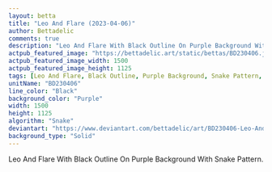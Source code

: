 ```yaml
---
layout: betta
title: "Leo And Flare (2023-04-06)"
author: Bettadelic
comments: true
description: "Leo And Flare With Black Outline On Purple Background With Snake Pattern."
actpub_featured_image: "https://bettadelic.art/static/bettas/BD230406.jpg"
actpub_featured_image_width: 1500
actpub_featured_image_height: 1125
tags: [Leo And Flare, Black Outline, Purple Background, Snake Pattern, April 2023]
unitName: "BD230406"
line_color: "Black"
background_color: "Purple"
width: 1500
height: 1125
algorithm: "Snake"
deviantart: "https://www.deviantart.com/bettadelic/art/BD230406-Leo-And-Flare-2023-04-06-956928587"
background_type: "Solid"
---
```


Leo And Flare With Black Outline On Purple Background With Snake Pattern.
